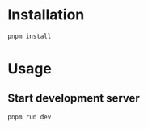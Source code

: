 # Installation

```bash
pnpm install
```

# Usage

## Start development server

```bash
pnpm run dev
```
